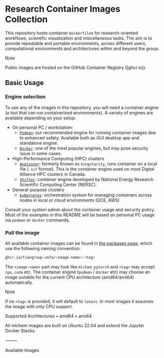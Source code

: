 # Research Container Images Collection

This repository hosts container `Dockerfile`s for research-oriented
workflows, scientific visualization and miscellaneous tasks. The aim
is to provide repeatable and portable environments, across different
users, computational environments and architectures within and beyond
the group. 

> [!NOTE]  
> Public images are hosted on the GitHub Container Registry ([ghcr.io]).

## Basic Usage
### Engine selection
To use any of the images in this repository, you will need a container engine (a tool that can run containerized environments).
A variety of engines are available depending on your setup:
- On personal PC / workstation:
  - [`Podman`](https://podman.io): our recommended engine for running container images due to enhanced safety. Available both as GUI desktop app and standalone engine.
  - [`Docker`](https://docs.docker.com/manuals/): one of the most popular engines, but may pose security issue in some cases.
- High-Performance Computing (HPC) clusters
  - [`Apptainer`](https://apptainer.org): formerly known as `Singularity`, runs container on a local file (`.sif` format). This is the container engine used on most Digital Alliance HPC clusters in Canada.
  - [`Shifter`](https://github.com/NERSC/shifter): container engine developed by National Energy Research Scientific Computing Center (NERSC).
- General-purpose clusters
  - [`kubernetes`](https://kubernetes.io): orchestration system for managing containers across nodes in local or cloud environments (GCE, AWS)

Consult your system admin about the container usage and security
policy. Most of the examples in this README will be based on personal
PC usage via `podman` or `docker` commands.

### Pull the image
All available container images can be found in [the packages page](https://github.com/orgs/tiangroup-uofa/packages?repo_name=research-container-images), which use the following naming convention:
```bash
ghcr.io/tiangroup-uofa/<image-name>:<tag>
```

The `<image-name>` part may look like `mlchem_pytorch` and `<tag>` may accept
`cpu`, `cuda` etc. The container engine (`podman` / `docker` etc) may
choose an image suitable for the current CPU architecture
(amd64/arm64) automatically.

> [!NOTE]  
> If no `<tag>` is provided, it will default to `latest`. In most
> images it assumes the image with only CPU support.




Supported Architectures • amd64 • arm64

All mlchem images are built on Ubuntu 22.04 and extend the Jupyter Docker Stacks.

⸻

Available Images
